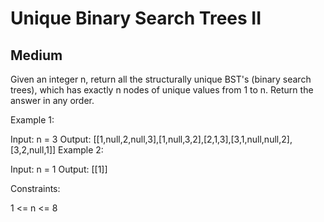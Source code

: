 # Unique Binary Search Trees II
## Medium

Given an integer n, return all the structurally unique BST's (binary search trees), which has exactly n nodes of unique values from 1 to n. Return the answer in any order.

 

Example 1:


Input: n = 3
Output: [[1,null,2,null,3],[1,null,3,2],[2,1,3],[3,1,null,null,2],[3,2,null,1]]
Example 2:

Input: n = 1
Output: [[1]]
 

Constraints:

1 <= n <= 8
